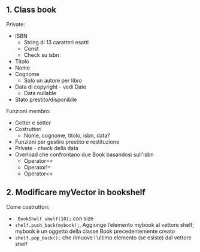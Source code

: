 ## 1. Class book
Private:
- ISBN
	- String di 13 caratteri esatti 
	- Const
	- Check su isbn
- Titolo
- Nome
- Cognome
	- Solo un autore per libro
- Data di copyright - vedi Date
	- Data nullable
- Stato prestito/disponibile

Funzioni membro:
- Getter e setter
- Costruttori
	- Nome, cognome, titolo, isbn, data?
- Funzioni per gestire prestito e restituzione
- Private - check della data
- Overload che confrontano due Book basandosi sull'isbn
	- Operator==
	- Operator!=
	- Operator<<

## 2. Modificare myVector in bookshelf
Come costruttori:
- ` BookShelf shelf(10);` con size 
- `shelf.push_back(mybook);`, Aggiunge l’elemento mybook al vettore shelf; mybook è un oggetto della classe Book precedentemente creato
- `shelf.pop_back();` che rimuove l'ultimo elemento (se esiste) dal vettore shelf


